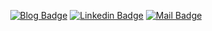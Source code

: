 <div align=center>

[![Blog Badge](https://img.shields.io/badge/Blog-FF6565?style=flat-square&logo=Blogger&logoColor=white&link=https://blog.kumas.dev/)](https://blog.kumas.dev/) 
[![Linkedin Badge](https://img.shields.io/badge/-LinkedIn-blue?style=flat-square&logo=Linkedin&logoColor=white&link=https://www.linkedin.com/in/HwanSu-K/)](https://www.linkedin.com/in/HwanSu-K) 
[![Mail Badge](https://img.shields.io/badge/-Mail-d14836?style=flat-square&logo=Mail.Ru&logoColor=white&link=mailto:dev@kumas.dev)](mailto:dev@kumas.dev)
</div>

